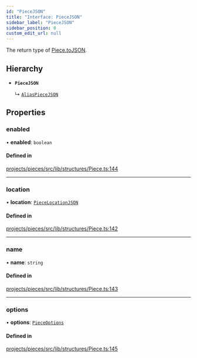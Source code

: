 ```yaml
---
id: "PieceJSON"
title: "Interface: PieceJSON"
sidebar_label: "PieceJSON"
sidebar_position: 0
custom_edit_url: null
---
```


The return type of [Piece.toJSON](../classes/Piece#tojson).

## Hierarchy

- **`PieceJSON`**

  ↳ [`AliasPieceJSON`](AliasPieceJSON)

## Properties

### enabled

• **enabled**: `boolean`

#### Defined in

[projects/pieces/src/lib/structures/Piece.ts:144](https://github.com/sapphiredev/pieces/blob/04481a2/src/lib/structures/Piece.ts#L144)

___

### location

• **location**: [`PieceLocationJSON`](PieceLocationJSON)

#### Defined in

[projects/pieces/src/lib/structures/Piece.ts:142](https://github.com/sapphiredev/pieces/blob/04481a2/src/lib/structures/Piece.ts#L142)

___

### name

• **name**: `string`

#### Defined in

[projects/pieces/src/lib/structures/Piece.ts:143](https://github.com/sapphiredev/pieces/blob/04481a2/src/lib/structures/Piece.ts#L143)

___

### options

• **options**: [`PieceOptions`](PieceOptions)

#### Defined in

[projects/pieces/src/lib/structures/Piece.ts:145](https://github.com/sapphiredev/pieces/blob/04481a2/src/lib/structures/Piece.ts#L145)
